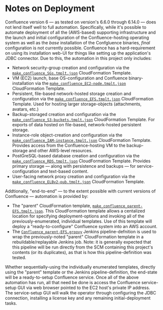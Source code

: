 # Notes on Deployment

Confluence version 6 &mdash; as tested on version's 6.6.0 through 6.14.0 &mdash; does not lend itself well to full automation. Specifically, while it's possible to automate deployment of all the (AWS-based) supporting infrastructure and the launch and initial configuration of the Confluence-hosting operating system as well as the _base_ installation of the Confgluence binaries, _final_ configuration is not currently possible. Confluence has a hard-requirement on using its installation web-UI for things like setting up the application's JDBC connector. Due to this, the automation in this project only includes:

* Network security-group creation and configuration via the [`make_confluence_SGs.tmplt.json`](../Templates/make_confluence_SGs.tmplt.json) CloudFormation Template.
* VM (EC2) launch, base OS-configuration and Confluence binary-installation via the [`make_confluence_EC2-node.tmplt.json`](../Templates/make_confluence_EC2-node.tmplt.json) CloudFormation Template.
* Persistent, file-based network-hosted storage creation and configuration via the [`make_confluence_EFS.tmplt.json`](../Templates/make_confluence_EFS.tmplt.json) CloudFormation Template. Used for hosting larger storage-objects (attachments, avatars, etc.)
* Backup-storaged creation and configuration via the [`make_confluence_S3-buckets.tmplt.json`](../Templates/make_confluence_S3-buckets.tmplt.json) CloudFormation Template. For exports of data hosted on file-based, network-hosted persistent storage.
* Instance-role object-creation and configuration via the [`make_confluence_IAM-instance.tmplt.json`](../Templates/make_confluence_IAM-instance.tmplt.json) CloudFormation Template. Provides access from the Confluence-hosting VM to the backup-storage and other AWS-level resources.
* PostGreSQL-based database creation and configuration via the [`make_confluence_RDS.tmplt.json`](../Templates/make_confluence_RDS.tmplt.json) CloudFormation Template. Provides primary storage &mdash; along with persistence and backups &mdash; for service-configuration and text-based content.
* User-facing network proxy creation and configuration via the [`make_confluence_ELBv2-pub.tmplt.json`](../Templates/make_confluence_ELBv2-pub.tmplt.json) CloudFormation Template.

Addtionally, "end-to-end" &mdash; to the extent possible with current versions of Confluence &mdash; automation is provided by:
* The "parent" CloudFormation template, [`make_confluence_parent-EFS.tmplt.json`](../Templates/make_confluence_parent-EFS.tmplt.json). This CloudFormation template allows a centalized location for specifying deployment-options and invoking all of the previously-enumerated, individual templates. Use of this template will deploy a "ready-to-configure" Confluence system into an AWS account.
* The [`Confluence_parent-EFS.groovy`](../Deployment/Jenkins/Confluence_parent-EFS.groovy) Jenkins pipeline-defnition is used to wrap the previously-noted "parent" CloudFormation template in a rebuildable/replayable Jenkins job. Note: it is generally expected that this pipeline will be run directly from the SCM containing this project's contents (or its duplicates), as that is how this pipeline-definition was tested.

Whether sequentially-using the individually enumerated templates, directly using the "parent" template or the Jenkins pipeline-definition, the end-state will be a ready-to-setup Confluence service. Once all of the above automation has run, all that need be done is access the Confluence service-setup GUI via web browser pointed to the EC2 host's private IP address. The service-setup GUI will walk the operator through configuring the JDBC connection, installing a license key and any remaining initial-deployment tasks.
